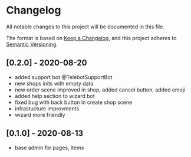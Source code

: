 # Changelog

All notable changes to this project will be documented in this file.

The format is based on [Keep a Changelog](https://keepachangelog.com/en/1.0.0/),
and this project adheres to [Semantic Versioning](https://semver.org/spec/v2.0.0.html).

## [0.2.0] - 2020-08-20

- added support bot @TelebotSupportBot
- new shops inits with empty data
- new order scene improved in shop, added cancel button, added emoji
- added help section to wizard bot
- fixed bug with back button in create shop scene
- infrastucture improvments
- wizard more friendly

## [0.1.0] - 2020-08-13

- base admin for pages, items
